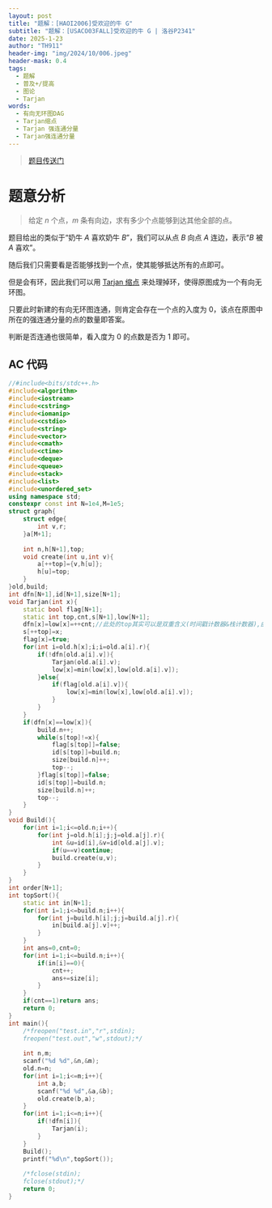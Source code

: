 ```yaml
---
layout: post
title: "题解：[HAOI2006]受欢迎的牛 G"
subtitle: "题解：[USACO03FALL]受欢迎的牛 G | 洛谷P2341"
date: 2025-1-23
author: "TH911"
header-img: "img/2024/10/006.jpeg"
header-mask: 0.4
tags:
  - 题解
  - 普及+/提高
  - 图论
  - Tarjan
words:
  - 有向无环图DAG
  - Tarjan缩点
  - Tarjan 强连通分量
  - Tarjan强连通分量
---
```


> [题目传送门](https://www.luogu.com.cn/problem/P2341)

# 题意分析

> 给定 $n$ 个点，$m$ 条有向边，求有多少个点能够到达其他全部的点。

题目给出的类似于“奶牛 $A$ 喜欢奶牛 $B$”，我们可以从点 $B$ 向点 $A$ 连边，表示“$B$ 被 $A$ 喜欢”。

随后我们只需要看是否能够找到一个点，使其能够抵达所有的点即可。

但是会有环，因此我们可以用 [Tarjan 缩点](/2025/01/23/1/) 来处理掉环，使得原图成为一个有向无环图。

只要此时新建的有向无环图连通，则肯定会存在一个点的入度为 $0$，该点在原图中所在的强连通分量的点的数量即答案。

判断是否连通也很简单，看入度为 $0$ 的点数是否为 $1$ 即可。

## AC 代码

```cpp
//#include<bits/stdc++.h>
#include<algorithm>
#include<iostream>
#include<cstring>
#include<iomanip>
#include<cstdio>
#include<string>
#include<vector>
#include<cmath>
#include<ctime>
#include<deque>
#include<queue>
#include<stack>
#include<list>
#include<unordered_set>
using namespace std;
constexpr const int N=1e4,M=1e5;
struct graph{
	struct edge{
		int v,r;
	}a[M+1];
	
	int n,h[N+1],top;
	void create(int u,int v){
		a[++top]={v,h[u]};
		h[u]=top;
	}
}old,build;
int dfn[N+1],id[N+1],size[N+1];
void Tarjan(int x){
	static bool flag[N+1];
	static int top,cnt,s[N+1],low[N+1];
	dfn[x]=low[x]=++cnt;//此处的top其实可以是双重含义(时间戳计数器&栈计数器),由于top--只会发生在递归之后,因此不会出错,但需要注意不要混用,求点双连通分量时混用会出错!!
	s[++top]=x;
	flag[x]=true;
	for(int i=old.h[x];i;i=old.a[i].r){
		if(!dfn[old.a[i].v]){
			Tarjan(old.a[i].v);
			low[x]=min(low[x],low[old.a[i].v]);
		}else{
			if(flag[old.a[i].v]){
				low[x]=min(low[x],low[old.a[i].v]);
			}
		}
	}
	if(dfn[x]==low[x]){
		build.n++;
		while(s[top]!=x){
			flag[s[top]]=false;
			id[s[top]]=build.n;
			size[build.n]++;
			top--;
		}flag[s[top]]=false;
		id[s[top]]=build.n;
		size[build.n]++;
		top--; 
	}
}
void Build(){
	for(int i=1;i<=old.n;i++){
		for(int j=old.h[i];j;j=old.a[j].r){
			int &u=id[i],&v=id[old.a[j].v];
			if(u==v)continue;
			build.create(u,v);
		}
	}
}
int order[N+1]; 
int topSort(){
	static int in[N+1];
	for(int i=1;i<=build.n;i++){
		for(int j=build.h[i];j;j=build.a[j].r){
			in[build.a[j].v]++;
		}
	}
	int ans=0,cnt=0;
	for(int i=1;i<=build.n;i++){
		if(in[i]==0){
			cnt++;
			ans+=size[i];
		}
	}
	if(cnt==1)return ans;
	return 0;
}
int main(){
	/*freopen("test.in","r",stdin);
	freopen("test.out","w",stdout);*/
	
	int n,m;
	scanf("%d %d",&n,&m);
	old.n=n;
	for(int i=1;i<=m;i++){
		int a,b;
		scanf("%d %d",&a,&b);
		old.create(b,a);
	}
	for(int i=1;i<=n;i++){
		if(!dfn[i]){
			Tarjan(i);
		}
	}
	Build();
	printf("%d\n",topSort());
	
	/*fclose(stdin);
	fclose(stdout);*/
	return 0;
}
```

